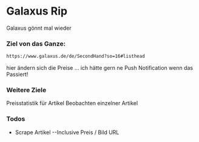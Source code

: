# Galaxus Rip
Galaxus gönnt mal wieder

### Ziel von das Ganze:
```sh
https://www.galaxus.de/de/SecondHand?so=16#listhead
```
hier ändern sich die Preise ... ich hätte gern ne Push Notification wenn das Passiert!


### Weitere Ziele

Preisstatistik für Artikel
Beobachten einzelner Artikel


### Todos

 - Scrape Artikel
 --Inclusive Preis / Bild URL



